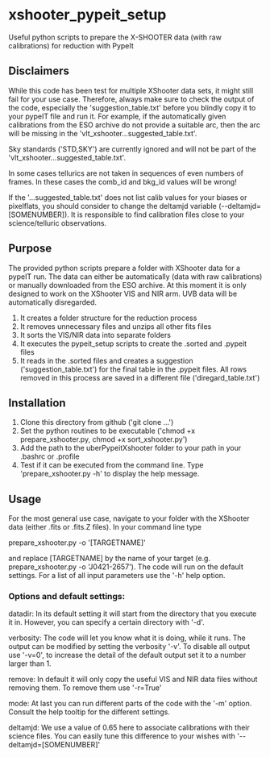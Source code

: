 # xshooter_pypeit_setup
Useful python scripts to prepare the X-SHOOTER data (with raw calibrations) for reduction with PypeIt


## Disclaimers
While this code has been test for multiple XShooter data sets, it might still fail for your use case. Therefore, always make sure to check the output of the code, especially the 'suggestion_table.txt' before you blindly copy it to your pypeIT file and run it. For example, if the automatically given calibrations from the ESO archive do not provide a suitable arc, then the arc will be missing in the 'vlt_xshooter...suggested_table.txt'.

Sky standards ('STD,SKY') are currently ignored and will not be part of the 'vlt_xshooter...suggested_table.txt'.

In some cases tellurics are not taken in sequences of even numbers of frames. In these cases the comb_id and bkg_id values will be wrong!

If the '...suggested_table.txt' does not list calib values for your biases or pixelflats, you should consider to change the deltamjd variable (--deltamjd=[SOMENUMBER]). It is responsible to find calibration files close to your science/telluric observations.

## Purpose
The provided python scripts prepare a folder with XShooter data for a pypeIT run. The data can either be automatically (data with raw calibrations) or manually downloaded from the ESO archive. At this moment it is only designed to work on the XShooter VIS and NIR arm. UVB data will be automatically disregarded.

1) It creates a folder structure for the reduction process
2) It removes unnecessary files and unzips all other fits files
3) It sorts the VIS/NIR data into separate folders
4) It executes the pypeit_setup scripts to create the .sorted and .pypeit files
5) It reads in the .sorted files and creates a suggestion ('suggestion_table.txt') for the final table in the .pypeit files. All rows removed in this process are saved in a different file ('diregard_table.txt')

## Installation
1) Clone this directory from github ('git clone ...')
2) Set the python routines to be executable ('chmod +x prepare_xshooter.py, chmod +x sort_xshooter.py')
3) Add the path to the uberPypeitXshooter folder to your path in your .bashrc or .profile
4) Test if it can be executed from the command line. Type 'prepare_xshooter.py -h' to display the help message.

## Usage
For the most general use case, navigate to your folder with the XShooter data (either .fits or .fits.Z files). In your command line type

prepare_xshooter.py -o '[TARGETNAME]'

and replace [TARGETNAME] by the name of your target (e.g. prepare_xshooter.py -o 'J0421-2657'). The code will run on the default settings. For a list of all input parameters use the '-h' help option.

### Options and default settings:

datadir: In its default setting it will start from the directory that you execute it in. However, you can specify a certain directory with '-d'.

verbosity: The code will let you know what it is doing, while it runs. The output can be modified by setting the verbosity '-v'. To disable all output use '-v=0', to increase the detail of the default output set it to a number larger than 1.

remove: In default it will only copy the useful VIS and NIR data files without removing them. To remove them use '-r=True'

mode: At last you can run different parts of the code with the '-m' option. Consult the help tooltip for the different settings.

deltamjd: We use a value of 0.65 here to associate calibrations with their science files. You can easily tune this difference to your wishes with '--deltamjd=[SOMENUMBER]'
